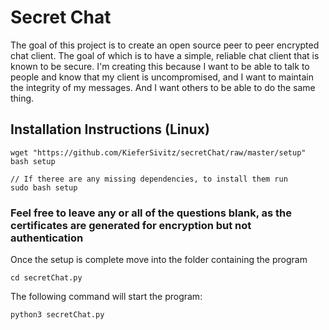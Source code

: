 # Secret Chat
The goal of this project is to create an open source peer to peer encrypted chat client. The goal of which is to have a simple, reliable chat client that is known to be secure. I'm creating this because I want to be able to talk to people and know that my client is uncompromised, and I want to maintain the integrity of my messages. And I want others to be able to do the same thing.

## Installation Instructions (Linux)

	wget "https://github.com/KieferSivitz/secretChat/raw/master/setup"
	bash setup

	// If theree are any missing dependencies, to install them run 
	sudo bash setup

### Feel free to leave any or all of the questions blank, as the certificates are generated for encryption but not authentication

Once the setup is complete move into the folder containing the program

	cd secretChat.py

The following command will start the program:

	python3 secretChat.py


